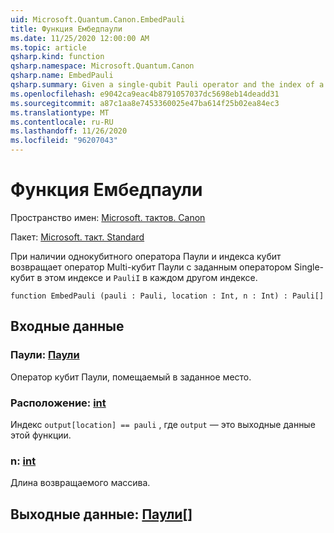 ```yaml
---
uid: Microsoft.Quantum.Canon.EmbedPauli
title: Функция Ембедпаули
ms.date: 11/25/2020 12:00:00 AM
ms.topic: article
qsharp.kind: function
qsharp.namespace: Microsoft.Quantum.Canon
qsharp.name: EmbedPauli
qsharp.summary: Given a single-qubit Pauli operator and the index of a qubit, returns a multi-qubit Pauli operator with the given single-qubit operator at that index and `PauliI` at every other index.
ms.openlocfilehash: e9042ca9eac4b8791057037dc5698eb14deadd31
ms.sourcegitcommit: a87c1aa8e7453360025e47ba614f25b02ea84ec3
ms.translationtype: MT
ms.contentlocale: ru-RU
ms.lasthandoff: 11/26/2020
ms.locfileid: "96207043"
---
```

# <a name="embedpauli-function"></a>Функция Ембедпаули

Пространство имен: [Microsoft. тактов. Canon](xref:Microsoft.Quantum.Canon)

Пакет: [Microsoft. такт. Standard](https://nuget.org/packages/Microsoft.Quantum.Standard)


При наличии однокубитного оператора Паули и индекса кубит возвращает оператор Multi-кубит Паули с заданным оператором Single-кубит в этом индексе и `PauliI` в каждом другом индексе.

```qsharp
function EmbedPauli (pauli : Pauli, location : Int, n : Int) : Pauli[]
```


## <a name="input"></a>Входные данные

### <a name="pauli--pauli"></a>Паули: [Паули](xref:microsoft.quantum.lang-ref.pauli)

Оператор кубит Паули, помещаемый в заданное место.


### <a name="location--int"></a>Расположение: [int](xref:microsoft.quantum.lang-ref.int)

Индекс `output[location] == pauli` , где `output` — это выходные данные этой функции.


### <a name="n--int"></a>n: [int](xref:microsoft.quantum.lang-ref.int)

Длина возвращаемого массива.



## <a name="output--pauli"></a>Выходные данные: [Паули](xref:microsoft.quantum.lang-ref.pauli)[]

